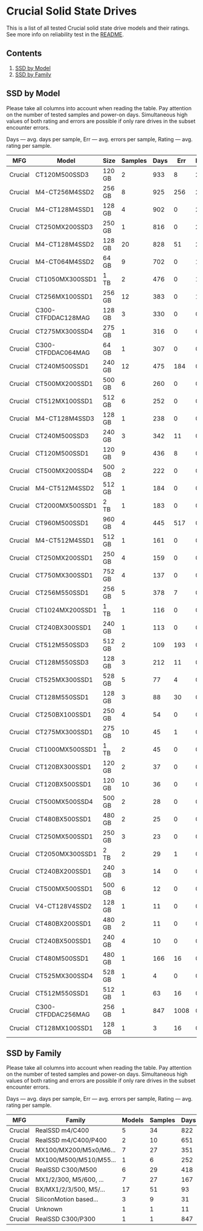 Crucial Solid State Drives
==========================

This is a list of all tested Crucial solid state drive models and their ratings. See
more info on reliability test in the [README](https://github.com/linuxhw/SMART).

Contents
--------

1. [ SSD by Model  ](#ssd-by-model)
2. [ SSD by Family ](#ssd-by-family)

SSD by Model
------------

Please take all columns into account when reading the table. Pay attention on the
number of tested samples and power-on days. Simultaneous high values of both rating
and errors are possible if only rare drives in the subset encounter errors.

Days   — avg. days per sample,
Err    — avg. errors per sample,
Rating — avg. rating per sample.

| MFG       | Model              | Size   | Samples | Days  | Err   | Rating |
|-----------|--------------------|--------|---------|-------|-------|--------|
| Crucial   | CT120M500SSD3      | 120 GB | 2       | 933   | 8     | 2.54   |
| Crucial   | M4-CT256M4SSD2     | 256 GB | 8       | 925   | 256   | 2.47   |
| Crucial   | M4-CT128M4SSD1     | 128 GB | 4       | 902   | 0     | 2.47   |
| Crucial   | CT250MX200SSD3     | 250 GB | 1       | 816   | 0     | 2.24   |
| Crucial   | M4-CT128M4SSD2     | 128 GB | 20      | 828   | 51    | 2.22   |
| Crucial   | M4-CT064M4SSD2     | 64 GB  | 9       | 702   | 0     | 1.93   |
| Crucial   | CT1050MX300SSD1    | 1 TB   | 2       | 476   | 0     | 1.31   |
| Crucial   | CT256MX100SSD1     | 256 GB | 12      | 383   | 0     | 1.05   |
| Crucial   | C300-CTFDDAC128MAG | 128 GB | 3       | 330   | 0     | 0.91   |
| Crucial   | CT275MX300SSD4     | 275 GB | 1       | 316   | 0     | 0.87   |
| Crucial   | C300-CTFDDAC064MAG | 64 GB  | 1       | 307   | 0     | 0.84   |
| Crucial   | CT240M500SSD1      | 240 GB | 12      | 475   | 184   | 0.72   |
| Crucial   | CT500MX200SSD1     | 500 GB | 6       | 260   | 0     | 0.71   |
| Crucial   | CT512MX100SSD1     | 512 GB | 6       | 252   | 0     | 0.69   |
| Crucial   | M4-CT128M4SSD3     | 128 GB | 1       | 238   | 0     | 0.65   |
| Crucial   | CT240M500SSD3      | 240 GB | 3       | 342   | 11    | 0.65   |
| Crucial   | CT120M500SSD1      | 120 GB | 9       | 436   | 8     | 0.63   |
| Crucial   | CT500MX200SSD4     | 500 GB | 2       | 222   | 0     | 0.61   |
| Crucial   | M4-CT512M4SSD2     | 512 GB | 1       | 184   | 0     | 0.51   |
| Crucial   | CT2000MX500SSD1    | 2 TB   | 1       | 183   | 0     | 0.50   |
| Crucial   | CT960M500SSD1      | 960 GB | 4       | 445   | 517   | 0.49   |
| Crucial   | M4-CT512M4SSD1     | 512 GB | 1       | 161   | 0     | 0.44   |
| Crucial   | CT250MX200SSD1     | 250 GB | 4       | 159   | 0     | 0.44   |
| Crucial   | CT750MX300SSD1     | 752 GB | 4       | 137   | 0     | 0.38   |
| Crucial   | CT256M550SSD1      | 256 GB | 5       | 378   | 7     | 0.34   |
| Crucial   | CT1024MX200SSD1    | 1 TB   | 1       | 116   | 0     | 0.32   |
| Crucial   | CT240BX300SSD1     | 240 GB | 1       | 113   | 0     | 0.31   |
| Crucial   | CT512M550SSD3      | 512 GB | 2       | 109   | 193   | 0.30   |
| Crucial   | CT128M550SSD3      | 128 GB | 3       | 212   | 11    | 0.20   |
| Crucial   | CT525MX300SSD1     | 528 GB | 5       | 77    | 4     | 0.19   |
| Crucial   | CT128M550SSD1      | 128 GB | 3       | 88    | 30    | 0.17   |
| Crucial   | CT250BX100SSD1     | 250 GB | 4       | 54    | 0     | 0.15   |
| Crucial   | CT275MX300SSD1     | 275 GB | 10      | 45    | 1     | 0.13   |
| Crucial   | CT1000MX500SSD1    | 1 TB   | 2       | 45    | 0     | 0.12   |
| Crucial   | CT120BX300SSD1     | 120 GB | 2       | 37    | 0     | 0.10   |
| Crucial   | CT120BX500SSD1     | 120 GB | 10      | 36    | 0     | 0.10   |
| Crucial   | CT500MX500SSD4     | 500 GB | 2       | 28    | 0     | 0.08   |
| Crucial   | CT480BX500SSD1     | 480 GB | 2       | 25    | 0     | 0.07   |
| Crucial   | CT250MX500SSD1     | 250 GB | 3       | 23    | 0     | 0.06   |
| Crucial   | CT2050MX300SSD1    | 2 TB   | 2       | 29    | 1     | 0.04   |
| Crucial   | CT240BX200SSD1     | 240 GB | 3       | 14    | 0     | 0.04   |
| Crucial   | CT500MX500SSD1     | 500 GB | 6       | 12    | 0     | 0.03   |
| Crucial   | V4-CT128V4SSD2     | 128 GB | 1       | 11    | 0     | 0.03   |
| Crucial   | CT480BX200SSD1     | 480 GB | 2       | 11    | 0     | 0.03   |
| Crucial   | CT240BX500SSD1     | 240 GB | 4       | 10    | 0     | 0.03   |
| Crucial   | CT480M500SSD1      | 480 GB | 1       | 166   | 16    | 0.03   |
| Crucial   | CT525MX300SSD4     | 528 GB | 1       | 4     | 0     | 0.01   |
| Crucial   | CT512M550SSD1      | 512 GB | 1       | 63    | 16    | 0.01   |
| Crucial   | C300-CTFDDAC256MAG | 256 GB | 1       | 847   | 1008  | 0.00   |
| Crucial   | CT128MX100SSD1     | 128 GB | 1       | 3     | 16    | 0.00   |

SSD by Family
-------------

Please take all columns into account when reading the table. Pay attention on the
number of tested samples and power-on days. Simultaneous high values of both rating
and errors are possible if only rare drives in the subset encounter errors.

Days   — avg. days per sample,
Err    — avg. errors per sample,
Rating — avg. rating per sample.

| MFG       | Family                 | Models | Samples | Days  | Err   | Rating |
|-----------|------------------------|--------|---------|-------|-------|--------|
| Crucial   | RealSSD m4/C400        | 5      | 34      | 822   | 90    | 2.21   |
| Crucial   | RealSSD m4/C400/P400   | 2      | 10      | 651   | 0     | 1.78   |
| Crucial   | MX100/MX200/M5x0/M6... | 7      | 27      | 351   | 82    | 0.72   |
| Crucial   | MX100/M500/M510/M55... | 1      | 6       | 252   | 0     | 0.69   |
| Crucial   | RealSSD C300/M500      | 6      | 29      | 418   | 80    | 0.69   |
| Crucial   | MX1/2/300, M5/600, ... | 7      | 27      | 167   | 17    | 0.41   |
| Crucial   | BX/MX1/2/3/500, M5/... | 17     | 51      | 93    | 1     | 0.25   |
| Crucial   | SiliconMotion based... | 3      | 9       | 31    | 0     | 0.09   |
| Crucial   | Unknown                | 1      | 1       | 11    | 0     | 0.03   |
| Crucial   | RealSSD C300/P300      | 1      | 1       | 847   | 1008  | 0.00   |
